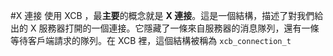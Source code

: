 #X 連接
使用 XCB ，最**主要**的概念就是 **X 連接**。這是一個結構，描述了對我們給出的 X 服務器打開的一個連接。它隱藏了一條來自服務器的消息隊列，還有一條等待客戶端請求的隊列。在 XCB 裡，這個結構被稱為 `xcb_connection_t`
